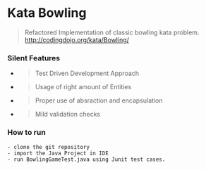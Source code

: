 # Kata Bowling
> Refactored Implementation of 
> classic bowling kata problem.
> http://codingdojo.org/kata/Bowling/

### Silent Features
  - >Test Driven Development Approach
  - >Usage of right amount of Entities
  - >Proper use of absraction and encapsulation
  - >Mild validation checks
  
### How to run
    - clone the git repository
    - import the Java Project in IDE
    - run BowlingGameTest.java using Junit test cases.
